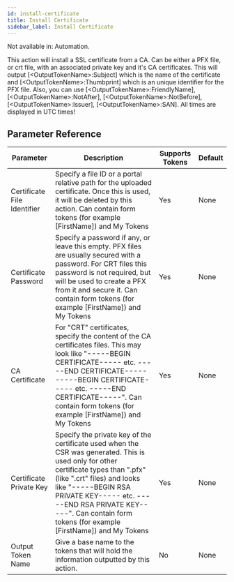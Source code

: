 ```yaml
---
id: install-certificate
title: Install Certificate
sidebar_label: Install Certificate
---
```


Not available in: Automation.


This action will install a SSL certificate from a CA. Can be either a PFX file, or crt file, with an associated private key and it's CA certificates. This will output [&lt;OutputTokenName&gt;:Subject] which is the name of the certificate and [&lt;OutputTokenName&gt;:Thumbprint] which is an unique identifier for the PFX file. Also, you can use [&lt;OutputTokenName&gt;:FriendlyName], [&lt;OutputTokenName&gt;:NotAfter], [&lt;OutputTokenName&gt;:NotBefore], [&lt;OutputTokenName&gt;:Issuer], [&lt;OutputTokenName&gt;:SAN]. All times are displayed in UTC times!

## Parameter Reference
| Parameter | Description | Supports Tokens | Default |
| -- | -- | -- | -- |
| Certificate File Identifier | Specify a file ID or a portal relative path for the uploaded certificate. Once this is used, it will be deleted by this action. Can contain form tokens (for example [FirstName]) and My Tokens | Yes | None |
| Certificate Password | Specify a password if any, or leave this empty. PFX files are usually secured with a password. For CRT files this password is not required, but will be used to create a PFX from it and secure it. Can contain form tokens (for example [FirstName]) and My Tokens | Yes | None |
| CA Certificate | For "CRT" certificates, specify the content of the CA certificates files. This may look like "-----BEGIN CERTIFICATE----- etc. -----END CERTIFICATE----- -----BEGIN CERTIFICATE----- etc. -----END CERTIFICATE-----". Can contain form tokens (for example [FirstName]) and My Tokens | Yes | None |
| Certificate Private Key | Specify the private key of the certificate used when the CSR was generated. This is used only for other certificate types than ".pfx" (like ".crt" files) and looks like "-----BEGIN RSA PRIVATE KEY----- etc. -----END RSA PRIVATE KEY-----". Can contain form tokens (for example [FirstName]) and My Tokens | Yes | None |
| Output Token Name | Give a base name to the tokens that will hold the information outputted by this action. | No | None |
